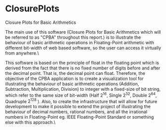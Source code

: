 # ClosurePlots
 Closure Plots for Basic Arithmetics

The main use of this software (Closure Plots for Basic Arithmetics which will be referred to as "CPBA" throughout this report.) is to illustrate the behaviour of basic arithmetic operations in Floating-Point arithmetic with different bit-width of web based software, so the user can access it virtually from anywhere.\\

This software is based on the principle of float in the floating point which is derived from the fact that there is no fixed number of digits before and after the decimal point. That is, the decimal point can float. Therefore, the objective of the CPBA application is to create a visualization tool for illustrating the behaviour of basic arithmetic operations (Addition, Subtraction, Multiplication, Division) to integer with a fixed-size of bit string, which refer to the same size of bit-width (Half $2^{16}$, Single $2^{32}$, Double $2^{64}$, Quadruple $2^{128}$ ). Also, to create the infrastructure that will allow for future development to make it possible to extend the project of illustrating the behaviour of decimal numbers, rational numbers, and all the irrational numbers in Floating-Point eg. IEEE Floating-Point Standard or something else with this approach.\\


